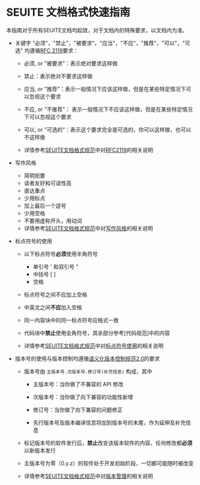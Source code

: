 # SEUITE 文档格式快速指南

本指南对于所有SEUITE文档均起效，对于文档内的特殊要求，以文档内为准。

- 关键字 "必须"，"禁止"，"被要求"，"应当"，"不应"，"推荐"，"可以"，"可选" 均遵循[RFC 2119](http://tools.ietf.org/html/rfc2119)要求：

    - 必须, or "被要求"：表示绝对要求这样做

    - 禁止：表示绝对不要求这样做

    - 应当, or "推荐"：表示一般情况下应该这样做，但是在某些特定情况下可以忽视这个要求

    - 不应, or "不推荐"： 表示一般情况下不应该这样做，但是在某些特定情况下可以忽视这个要求
    
    - 可以, or "可选的"：表示这个要求完全是可选的，你可以这样做，也可以不这样做

    - 详情参考[SEUITE文档格式规范](https://docs.seu.services/#/Reference/SEUITEDocReference#)中对[RFC2119](https://docs.seu.services/#/Reference/SEUITEDocReference#SEUITE中对RFC2119使用的解释)的相关说明

- 写作风格
    - 简明扼要
    - 读者友好和可读性高
    - 直达重点
    - 少用标点
    - 加上最后一个逗号
    - 少用空格
    - 不要用虚称开头，用动词
    - 详情参考[SEUITE文档格式规范](https://docs.seu.services/#/Reference/SEUITEDocReference#)中对[写作风格](https://docs.seu.services/#/Reference/SEUITEDocReference#写作风格)的相关说明

- 标点符号的使用

    - 以下标点符号**必须**使用半角符号
        - 单引号 ' 和双引号 "
        - 中括号 [ ]
        - 空格

    - 标点符号之间不应加上空格

    - 中英文之间**不应**加入空格

    - 同一内容块中的同一标点符号应格式一致

    - 代码块中**禁止**使用全角符号，其余部分参考[代码规范]中的内容

    - 详情参考[SEUITE文档格式规范](https://docs.seu.services/#/Reference/SEUITEDocReference#)中对[标点符号使用](https://docs.seu.services/#/Reference/SEUITEDocReference#标点符号的使用)的相关说明

- 版本号的使用与版本控制均遵循[语义化版本控制规范2.0](/Reference/SemVerReference)的要求
    - 版本号由 `主版本号.次版本号.修订号(补充信息)` 构成，其中

        - 主版本号：当你做了不兼容的 API 修改

        - 次版本号：当你做了向下兼容的功能性新增

        - 修订号：当你做了向下兼容的问题修正

        - 先行版本号及版本编译信息将加到版本号的末尾，作为延伸及补充信息

    - 标记版本号的软件发行后，**禁止**改变该版本软件的内容，任何修改都**必须**以新版本发行

    - 主版本号为零（0.y.z）的软件处于开发初始阶段，一切都可能随时被改变

    - 详情参考[SEUITE文档格式规范](https://docs.seu.services/#/Reference/SEUITEDocReference#)中对[版本管理](https://docs.seu.services/#/Reference/SEUITEDocReference#版本管理)的相关说明

